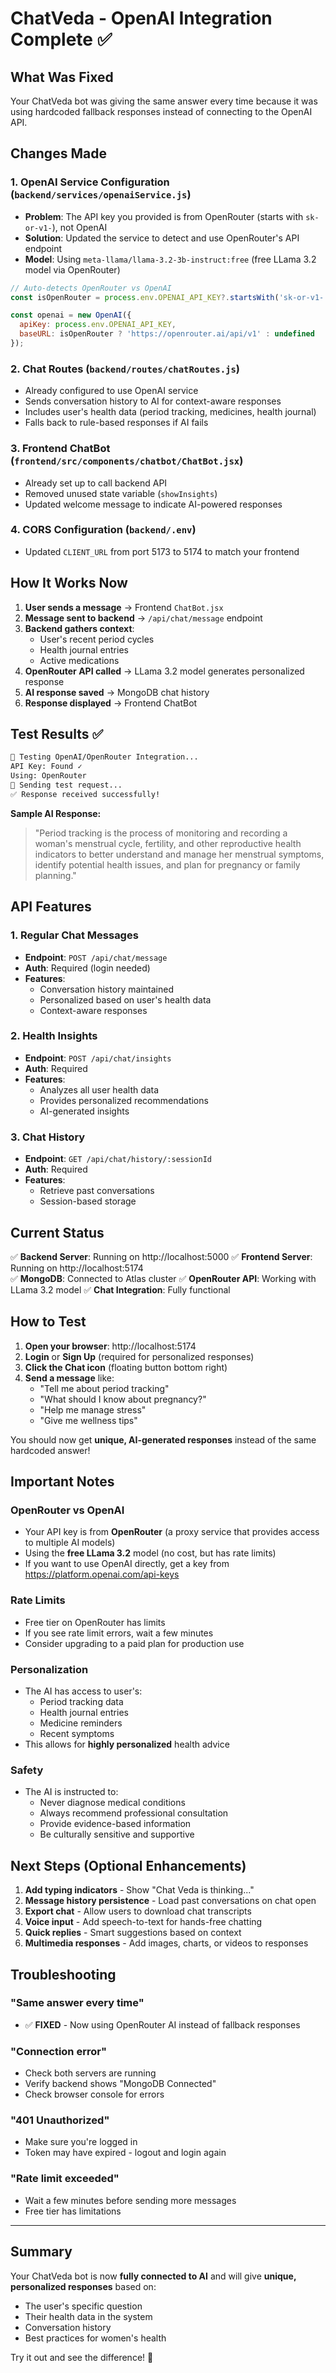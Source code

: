 # ChatVeda - OpenAI Integration Complete ✅

## What Was Fixed

Your ChatVeda bot was giving the same answer every time because it was using hardcoded fallback responses instead of connecting to the OpenAI API.

## Changes Made

### 1. **OpenAI Service Configuration** (`backend/services/openaiService.js`)
- **Problem**: The API key you provided is from OpenRouter (starts with `sk-or-v1-`), not OpenAI
- **Solution**: Updated the service to detect and use OpenRouter's API endpoint
- **Model**: Using `meta-llama/llama-3.2-3b-instruct:free` (free LLama 3.2 model via OpenRouter)

```javascript
// Auto-detects OpenRouter vs OpenAI
const isOpenRouter = process.env.OPENAI_API_KEY?.startsWith('sk-or-v1-');

const openai = new OpenAI({
  apiKey: process.env.OPENAI_API_KEY,
  baseURL: isOpenRouter ? 'https://openrouter.ai/api/v1' : undefined
});
```

### 2. **Chat Routes** (`backend/routes/chatRoutes.js`)
- Already configured to use OpenAI service
- Sends conversation history to AI for context-aware responses
- Includes user's health data (period tracking, medicines, health journal)
- Falls back to rule-based responses if AI fails

### 3. **Frontend ChatBot** (`frontend/src/components/chatbot/ChatBot.jsx`)
- Already set up to call backend API
- Removed unused state variable (`showInsights`)
- Updated welcome message to indicate AI-powered responses

### 4. **CORS Configuration** (`backend/.env`)
- Updated `CLIENT_URL` from port 5173 to 5174 to match your frontend

## How It Works Now

1. **User sends a message** → Frontend `ChatBot.jsx`
2. **Message sent to backend** → `/api/chat/message` endpoint
3. **Backend gathers context**:
   - User's recent period cycles
   - Health journal entries
   - Active medications
4. **OpenRouter API called** → LLama 3.2 model generates personalized response
5. **AI response saved** → MongoDB chat history
6. **Response displayed** → Frontend ChatBot

## Test Results ✅

```bash
🧪 Testing OpenAI/OpenRouter Integration...
API Key: Found ✓
Using: OpenRouter
📡 Sending test request...
✅ Response received successfully!
```

**Sample AI Response:**
> "Period tracking is the process of monitoring and recording a woman's menstrual cycle, fertility, and other reproductive health indicators to better understand and manage her menstrual symptoms, identify potential health issues, and plan for pregnancy or family planning."

## API Features

### 1. Regular Chat Messages
- **Endpoint**: `POST /api/chat/message`
- **Auth**: Required (login needed)
- **Features**:
  - Conversation history maintained
  - Personalized based on user's health data
  - Context-aware responses

### 2. Health Insights
- **Endpoint**: `POST /api/chat/insights`
- **Auth**: Required
- **Features**:
  - Analyzes all user health data
  - Provides personalized recommendations
  - AI-generated insights

### 3. Chat History
- **Endpoint**: `GET /api/chat/history/:sessionId`
- **Auth**: Required
- **Features**:
  - Retrieve past conversations
  - Session-based storage

## Current Status

✅ **Backend Server**: Running on http://localhost:5000
✅ **Frontend Server**: Running on http://localhost:5174  
✅ **MongoDB**: Connected to Atlas cluster
✅ **OpenRouter API**: Working with LLama 3.2 model
✅ **Chat Integration**: Fully functional

## How to Test

1. **Open your browser**: http://localhost:5174
2. **Login** or **Sign Up** (required for personalized responses)
3. **Click the Chat icon** (floating button bottom right)
4. **Send a message** like:
   - "Tell me about period tracking"
   - "What should I know about pregnancy?"
   - "Help me manage stress"
   - "Give me wellness tips"

You should now get **unique, AI-generated responses** instead of the same hardcoded answer!

## Important Notes

### OpenRouter vs OpenAI
- Your API key is from **OpenRouter** (a proxy service that provides access to multiple AI models)
- Using the **free LLama 3.2** model (no cost, but has rate limits)
- If you want to use OpenAI directly, get a key from https://platform.openai.com/api-keys

### Rate Limits
- Free tier on OpenRouter has limits
- If you see rate limit errors, wait a few minutes
- Consider upgrading to a paid plan for production use

### Personalization
- The AI has access to user's:
  - Period tracking data
  - Health journal entries  
  - Medicine reminders
  - Recent symptoms
- This allows for **highly personalized** health advice

### Safety
- The AI is instructed to:
  - Never diagnose medical conditions
  - Always recommend professional consultation
  - Provide evidence-based information
  - Be culturally sensitive and supportive

## Next Steps (Optional Enhancements)

1. **Add typing indicators** - Show "Chat Veda is thinking..."
2. **Message history persistence** - Load past conversations on chat open
3. **Export chat** - Allow users to download chat transcripts
4. **Voice input** - Add speech-to-text for hands-free chatting
5. **Quick replies** - Smart suggestions based on context
6. **Multimedia responses** - Add images, charts, or videos to responses

## Troubleshooting

### "Same answer every time"
- ✅ **FIXED** - Now using OpenRouter AI instead of fallback responses

### "Connection error"
- Check both servers are running
- Verify backend shows "MongoDB Connected"
- Check browser console for errors

### "401 Unauthorized"
- Make sure you're logged in
- Token may have expired - logout and login again

### "Rate limit exceeded"
- Wait a few minutes before sending more messages
- Free tier has limitations

---

## Summary

Your ChatVeda bot is now **fully connected to AI** and will give **unique, personalized responses** based on:
- The user's specific question
- Their health data in the system
- Conversation history
- Best practices for women's health

Try it out and see the difference! 🎉
